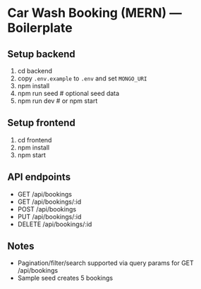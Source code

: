 # Car Wash Booking (MERN) — Boilerplate

## Setup backend
1. cd backend
2. copy `.env.example` to `.env` and set `MONGO_URI`
3. npm install
4. npm run seed   # optional seed data
5. npm run dev    # or npm start

## Setup frontend
1. cd frontend
2. npm install
3. npm start

## API endpoints
- GET /api/bookings
- GET /api/bookings/:id
- POST /api/bookings
- PUT /api/bookings/:id
- DELETE /api/bookings/:id

## Notes
- Pagination/filter/search supported via query params for GET /api/bookings
- Sample seed creates 5 bookings
